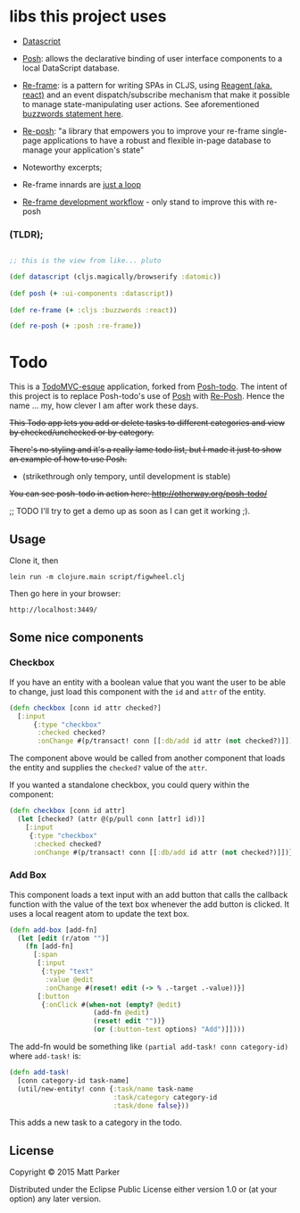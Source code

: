 # libs this project uses

- [Datascript](https://github.com/tonsky/datascript)
- [Posh](https://github.com/mpdairy/posh): allows the declarative binding of user interface components to a local DataScript database.
- [Re-frame](https://github.com/Day8/re-frame): is a pattern for writing SPAs in CLJS, using [Reagent (aka. react)](http://reagent-project.github.io/) and an event dispatch/subscribe mechanism that make it possible to manage state-manipulating user actions. See aforementioned [buzzwords statement here](https://github.com/Day8/re-frame#why-should-you-care).
- [Re-posh](https://github.com/denistakeda/re-posh): "a library that empowers you to improve your re-frame single-page applications to have a robust and flexible in-page database to manage your application's state"

- Noteworthy excerpts; 
- Re-frame innards are [just a loop](https://github.com/Day8/re-frame#it-is-a-loop)
- [Re-frame development workflow](https://github.com/Day8/re-frame#so-your-job-is-) - only stand to improve this with re-posh

### (TLDR);

```cljs

;; this is the view from like... pluto

(def datascript (cljs.magically/browserify :datomic)) 
  
(def posh (+ :ui-components :datascript))
  
(def re-frame (+ :cljs :buzzwords :react))

(def re-posh (+ :posh :re-frame))
```


# Todo

This is a [TodoMVC-esque](https://github.com/tastejs/todomvc) application, forked from [Posh-todo](https://github.com/mpdairy/posh-todo). The intent of this project is to replace Posh-todo's use of [Posh](https://github.com/mpdairy/posh) with [Re-Posh](https://github.com/denistakeda/re-posh). Hence the name ... my, how clever I am after work these days.


~~This Todo app lets you add or delete tasks to different categories and view by checked/unchecked or by category.~~

~~There's no styling and it's a really lame todo list, but I made it just to show an example of how to use Posh.~~

* (strikethrough only tempory, until development is stable)

~~You can see posh-todo in action here: http://otherway.org/posh-todo/~~

;; TODO I'll try to get a demo up as soon as I can get it working ;).

## Usage

Clone it, then

```
lein run -m clojure.main script/figwheel.clj
```

Then go here in your browser:

```
http://localhost:3449/
```
## Some nice components

### Checkbox

If you have an entity with a boolean value that you want the user to
be able to change, just load this component with the `id` and `attr`
of the entity.

```clj
(defn checkbox [conn id attr checked?]
  [:input
      {:type "checkbox"
       :checked checked?
       :onChange #(p/transact! conn [[:db/add id attr (not checked?)]])}])
```

The component above would be called from another component that loads
the entity and supplies the `checked?` value of the `attr`.

If you wanted a standalone checkbox, you could query within the
component:

```clj
(defn checkbox [conn id attr]
  (let [checked? (attr @(p/pull conn [attr] id))]
    [:input
     {:type "checkbox"
      :checked checked?
      :onChange #(p/transact! conn [[:db/add id attr (not checked?)]])}]))
```

### Add Box

This component loads a text input with an add button that calls the
callback function with the value of the text box  whenever the add
button is clicked. It uses a local reagent atom to update the text
box.

```clj
(defn add-box [add-fn]
  (let [edit (r/atom "")]
    (fn [add-fn]
      [:span
       [:input
        {:type "text"
         :value @edit
         :onChange #(reset! edit (-> % .-target .-value))}]
       [:button
        {:onClick #(when-not (empty? @edit)
                     (add-fn @edit)
                     (reset! edit ""))}
                     (or (:button-text options) "Add")]])))
```

The add-fn would be something like `(partial add-task! conn
category-id)` where `add-task!` is:

```clj
(defn add-task!
  [conn category-id task-name]
  (util/new-entity! conn {:task/name task-name
                          :task/category category-id
                          :task/done false}))
```

This adds a new task to a category in the todo.


## License

Copyright © 2015 Matt Parker

Distributed under the Eclipse Public License either version 1.0 or (at
your option) any later version.
